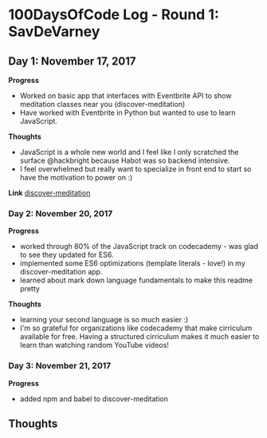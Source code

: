 # 100DaysOfCode Log - Round 1: SavDeVarney

## Day 1: November 17, 2017

**Progress**
- Worked on basic app that interfaces with Eventbrite API to show meditation classes near you (discover-meditation)
- Have worked with Eventbrite in Python but wanted to use to learn JavaScript.

**Thoughts**
- JavaScript is a whole new world and I feel like I only scratched the surface @hackbright because Habot was so backend intensive. 
- I feel overwhelmed but really want to specialize in front end to start so have the motivation to power on :) 

**Link**
[discover-meditation](https://github.com/savdevarney/discover-meditation)


### Day 2: November 20, 2017

**Progress**
- worked through 80% of the JavaScript track on codecademy - was glad to see they updated for ES6. 
- implemented some ES6 optimizations (template literals - love!) in my discover-meditation app.
- learned about mark down language fundamentals to make this readme pretty

**Thoughts**
- learning your second language is so much easier :) 
- I'm so grateful for organizations like codecademy that make cirriculum available for free.  Having a structured cirriculum makes it much easier to learn than watching random YouTube videos!

### Day 3: November 21, 2017

**Progress**
- added npm and babel to discover-meditation

**Thoughts**
-  

